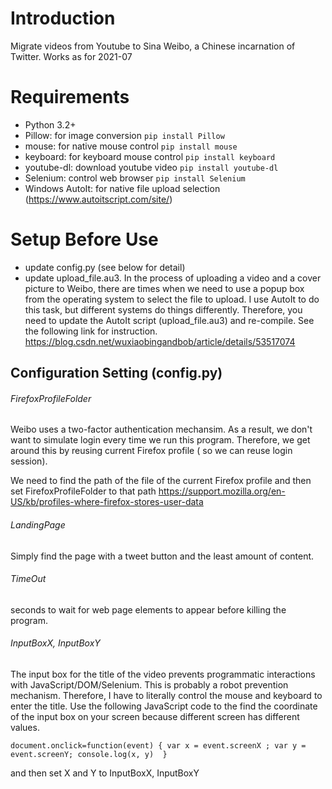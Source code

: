 # Introduction

Migrate videos from Youtube to Sina Weibo, a Chinese incarnation of Twitter.  Works as for 2021-07 


# Requirements

* Python 3.2+
* Pillow: for image conversion `pip install Pillow`
* mouse: for native mouse control `pip install mouse`
* keyboard: for keyboard mouse control `pip install keyboard`
* youtube-dl: download youtube video  `pip install youtube-dl`
* Selenium: control web browser `pip install Selenium`
* Windows AutoIt: for native file upload selection (https://www.autoitscript.com/site/)

# Setup Before Use
* update config.py (see below for detail)
* update upload_file.au3. In the process of uploading a video and a cover picture to Weibo, there are times when we need to use a popup box from the operating system to select the file to upload. I use AutoIt to do this task, but different systems do things differently. Therefore, you need to update the AutoIt script (upload_file.au3) and re-compile. See the following link for instruction. 
https://blog.csdn.net/wuxiaobingandbob/article/details/53517074

## Configuration Setting (config.py)

###### FirefoxProfileFolder

Weibo uses a two-factor authentication mechansim. As a result, we don't want to simulate login every time we run this program. Therefore, we get around this by reusing current Firefox profile ( so we can reuse login session). 

We need to find the path of the file of the current Firefox profile and then set FirefoxProfileFolder to that path
https://support.mozilla.org/en-US/kb/profiles-where-firefox-stores-user-data

###### LandingPage
Simply find the page with a tweet button and the least amount of content. 

###### TimeOut
seconds to wait for web page elements to appear before killing the program. 

###### InputBoxX, InputBoxY
The input box for the title of the video prevents programmatic interactions with JavaScript/DOM/Selenium. This is probably a robot prevention mechanism. Therefore, I have to literally control the mouse and keyboard to enter the title. Use the following JavaScript code to the find the coordinate of the input box on your screen because different screen has different values.  

`document.onclick=function(event) {
    var x = event.screenX ;
    var y = event.screenY;
    console.log(x, y) 
}`

and then set X and Y to InputBoxX, InputBoxY
